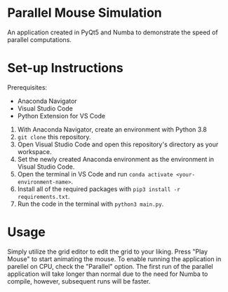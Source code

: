 # Parallel Mouse Simulation
An application created in PyQt5 and Numba to demonstrate the speed of parallel computations.

# Set-up Instructions
Prerequisites:
- Anaconda Navigator
- Visual Studio Code
- Python Extension for VS Code

1. With Anaconda Navigator, create an environment with Python 3.8
2. `git clone` this repository.
3. Open Visual Studio Code and open this repository's directory as your workspace.
4. Set the newly created Anaconda environment as the environment in Visual Studio Code.
5. Open the terminal in VS Code and run `conda activate <your-environment-name>`.
6. Install all of the required packages with `pip3 install -r requirements.txt`.
7. Run the code in the terminal with `python3 main.py`.

# Usage
Simply utilize the grid editor to edit the grid to your liking. Press "Play Mouse" to start animating the mouse. To enable running the application in parellel on CPU, check the "Parallel" option. The first run of the parallel application will take longer than normal due to the need for Numba to compile, however, subsequent runs will be faster. 
